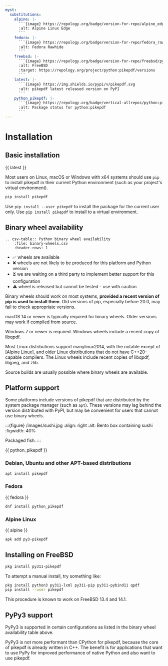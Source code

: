```yaml
---
myst:
  substitutions:
    alpine: |-
      ```{image} https://repology.org/badge/version-for-repo/alpine_edge/python:pikepdf.svg
      :alt: Alpine Linux Edge
      ```
    fedora: |-
      ```{image} https://repology.org/badge/version-for-repo/fedora_rawhide/python:pikepdf.svg
      :alt: Fedora Rawhide
      ```
    freebsd: |-
      ```{image} https://repology.org/badge/version-for-repo/freebsd/python:pikepdf.svg
      :alt: FreeBSD
      :target: https://repology.org/project/python:pikepdf/versions
      ```
    latest: |-
      ```{image} https://img.shields.io/pypi/v/pikepdf.svg
      :alt: pikepdf latest released version on PyPI
      ```
    python_pikepdf: |-
      ```{image} https://repology.org/badge/vertical-allrepos/python:pikepdf.svg
      :alt: Package status for python:pikepdf
      ```
---
```


# Installation

## Basic installation

{{ latest }}

Most users on Linux, macOS or Windows with x64 systems should use `pip` to
install pikepdf in their current Python environment (such as your project's
virtual environment).

```bash
pip install pikepdf
```

Use `pip install --user pikepdf` to install the package for the current user
only. Use `pip install pikepdf` to install to a virtual environment.

## Binary wheel availability

```{eval-rst}
.. csv-table:: Python binary wheel availability
    :file: binary-wheels.csv
    :header-rows: 1
```

- ✅ wheels are available
- ❌ wheels are not likely to be produced for this platform and Python version
- ⏳ we are waiting on a third party to implement better support for this configuration
- ⚠️ wheel is released but cannot be tested - use with caution

Binary wheels should work on most systems, **provided a recent version
of pip is used to install them**. Old versions of pip, especially before 20.0,
may fail to check appropriate versions.

macOS 14 or newer is typically required for binary wheels. Older versions may
work if compiled from source.

Windows 7 or newer is required. Windows wheels include a recent copy of libqpdf.

Most Linux distributions support manylinux2014, with the notable except of
[Alpine Linux], and older Linux distributions that do not have C++20-capable
compilers. The Linux wheels include recent copies of libqpdf, libjpeg, and zlib.

Source builds are usually possible where binary wheels are available.

## Platform support

Some platforms include versions of pikepdf that are distributed by the system
package manager (such as `apt`). These versions may lag behind the version
distributed with PyPI, but may be convenient for users that cannot use binary
wheels.

:::{figure} /images/sushi.jpg
:align: right
:alt: Bento box containing sushi
:figwidth: 40%

Packaged fish.
:::

{{ python_pikepdf }}

### Debian, Ubuntu and other APT-based distributions

```bash
apt install pikepdf
```

### Fedora

{{ fedora }}

```bash
dnf install python_pikepdf
```

### Alpine Linux

{{ alpine }}

```bash
apk add py3-pikepdf
```

## Installing on FreeBSD

```bash
pkg install py311-pikepdf
```

To attempt a manual install, try something like:

```bash
pkg install python3 py311-lxml py311-pip py311-pybind11 qpdf
pip install --user pikepdf
```

This procedure is known to work on FreeBSD 13.4 and 14.1.

## PyPy3 support

PyPy3 is supported in certain configurations as listed in the binary wheel
availability table above.

PyPy3 is not more performant than CPython for pikepdf, because the core of pikepdf
is already written in C++. The benefit is for applications that want to use PyPy
for improved performance of native Python and also want to use pikepdf.
